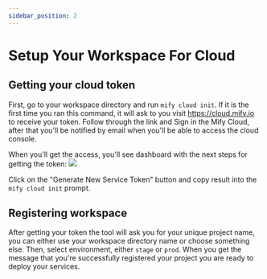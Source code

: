 ```yaml
---
sidebar_position: 2
---
```


# Setup Your Workspace For Cloud

## Getting your cloud token

First, go to your workspace directory and run `mify cloud init`. If it is the
first time you ran this command, it will ask to you visit https://cloud.mify.io
to receive your token. Follow through the link and Sign in the Mify Cloud,
after that you'll be notified by email when you'll be able to access the cloud
console.

When you'll get the access, you'll see dashboard with the next steps for
getting the token: ![](/img/docs/cloud-get-token.png)

Click on the "Generate New Service Token" button and copy result into the `mify
cloud init` prompt.

## Registering workspace

After getting your token the tool will ask you for your unique project name, you can
either use your workspace directory name or choose something else. Then, select
environment, either `stage` or `prod`. When you get the message that you're
successfully registered your project you are ready to deploy your services.

